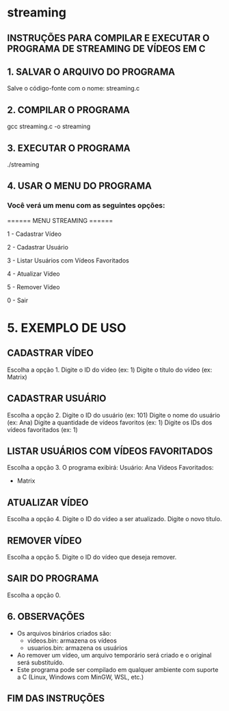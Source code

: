 # streaming

## INSTRUÇÕES PARA COMPILAR E EXECUTAR O PROGRAMA DE STREAMING DE VÍDEOS EM C

## 1. SALVAR O ARQUIVO DO PROGRAMA
Salve o código-fonte com o nome: streaming.c

## 2. COMPILAR O PROGRAMA
gcc streaming.c -o streaming

## 3. EXECUTAR O PROGRAMA
./streaming

## 4. USAR O MENU DO PROGRAMA
### Você verá um menu com as seguintes opções:

====== MENU STREAMING ======

1 - Cadastrar Vídeo

2 - Cadastrar Usuário

3 - Listar Usuários com Vídeos Favoritados

4 - Atualizar Vídeo

5 - Remover Vídeo

0 - Sair

# 5. EXEMPLO DE USO

## CADASTRAR VÍDEO
Escolha a opção 1.
Digite o ID do vídeo (ex: 1)
Digite o título do vídeo (ex: Matrix)

## CADASTRAR USUÁRIO
Escolha a opção 2.
Digite o ID do usuário (ex: 101)
Digite o nome do usuário (ex: Ana)
Digite a quantidade de vídeos favoritos (ex: 1)
Digite os IDs dos vídeos favoritados (ex: 1)

## LISTAR USUÁRIOS COM VÍDEOS FAVORITADOS
Escolha a opção 3.
O programa exibirá:
Usuário: Ana
Vídeos Favoritados:
 - Matrix

## ATUALIZAR VÍDEO
Escolha a opção 4.
Digite o ID do vídeo a ser atualizado.
Digite o novo título.

## REMOVER VÍDEO
Escolha a opção 5.
Digite o ID do vídeo que deseja remover.

## SAIR DO PROGRAMA
Escolha a opção 0.

## 6. OBSERVAÇÕES
- Os arquivos binários criados são:
    - videos.bin: armazena os vídeos
    - usuarios.bin: armazena os usuários
- Ao remover um vídeo, um arquivo temporário será criado e o original será substituído.
- Este programa pode ser compilado em qualquer ambiente com suporte a C (Linux, Windows com MinGW, WSL, etc.)

## FIM DAS INSTRUÇÕES
